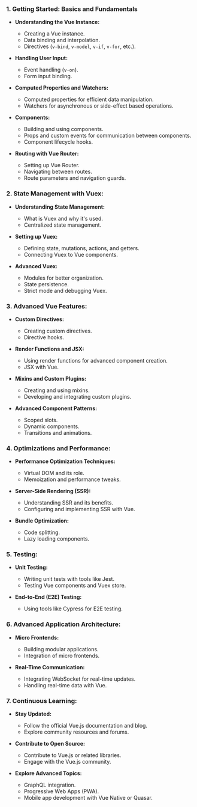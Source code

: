 
### 1. **Getting Started: Basics and Fundamentals**

   - **Understanding the Vue Instance:**
     - Creating a Vue instance.
     - Data binding and interpolation.
     - Directives (`v-bind`, `v-model`, `v-if`, `v-for`, etc.).
   
   - **Handling User Input:**
     - Event handling (`v-on`).
     - Form input binding.
   
   - **Computed Properties and Watchers:**
     - Computed properties for efficient data manipulation.
     - Watchers for asynchronous or side-effect based operations.

   - **Components:**
     - Building and using components.
     - Props and custom events for communication between components.
     - Component lifecycle hooks.

   - **Routing with Vue Router:**
     - Setting up Vue Router.
     - Navigating between routes.
     - Route parameters and navigation guards.

### 2. **State Management with Vuex:**

   - **Understanding State Management:**
     - What is Vuex and why it's used.
     - Centralized state management.

   - **Setting up Vuex:**
     - Defining state, mutations, actions, and getters.
     - Connecting Vuex to Vue components.

   - **Advanced Vuex:**
     - Modules for better organization.
     - State persistence.
     - Strict mode and debugging Vuex.

### 3. **Advanced Vue Features:**

   - **Custom Directives:**
     - Creating custom directives.
     - Directive hooks.

   - **Render Functions and JSX:**
     - Using render functions for advanced component creation.
     - JSX with Vue.

   - **Mixins and Custom Plugins:**
     - Creating and using mixins.
     - Developing and integrating custom plugins.

   - **Advanced Component Patterns:**
     - Scoped slots.
     - Dynamic components.
     - Transitions and animations.

### 4. **Optimizations and Performance:**

   - **Performance Optimization Techniques:**
     - Virtual DOM and its role.
     - Memoization and performance tweaks.
   
   - **Server-Side Rendering (SSR):**
     - Understanding SSR and its benefits.
     - Configuring and implementing SSR with Vue.

   - **Bundle Optimization:**
     - Code splitting.
     - Lazy loading components.

### 5. **Testing:**

   - **Unit Testing:**
     - Writing unit tests with tools like Jest.
     - Testing Vue components and Vuex store.

   - **End-to-End (E2E) Testing:**
     - Using tools like Cypress for E2E testing.

### 6. **Advanced Application Architecture:**

   - **Micro Frontends:**
     - Building modular applications.
     - Integration of micro frontends.

   - **Real-Time Communication:**
     - Integrating WebSocket for real-time updates.
     - Handling real-time data with Vue.

### 7. **Continuous Learning:**

   - **Stay Updated:**
     - Follow the official Vue.js documentation and blog.
     - Explore community resources and forums.

   - **Contribute to Open Source:**
     - Contribute to Vue.js or related libraries.
     - Engage with the Vue.js community.

   - **Explore Advanced Topics:**
     - GraphQL integration.
     - Progressive Web Apps (PWA).
     - Mobile app development with Vue Native or Quasar.
